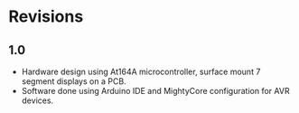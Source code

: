 # Revisions

## 1.0
* Hardware design using At164A microcontroller, surface mount 7 segment displays on a PCB.
* Software done using Arduino IDE and MightyCore configuration for AVR devices.
